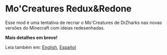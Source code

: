 # Mo'Creatures Redux&Redone

Esse mod é uma tentativa de recriar o Mo'Creatures de DrZharks nas novas versões do Minecraft com ideias redesenhadas.

**Mais detalhes em breve!**

Leia também em: [English](../README.md), [Español](./README.ES.md)
